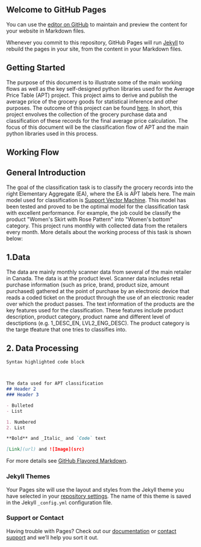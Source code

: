 ## Welcome to GitHub Pages

You can use the [editor on GitHub](https://github.com/danma9023/danma.github.io/edit/main/README.md) to maintain and preview the content for your website in Markdown files.

Whenever you commit to this repository, GitHub Pages will run [Jekyll](https://jekyllrb.com/) to rebuild the pages in your site, from the content in your Markdown files.

## Getting Started

The purpose of this document is to illustrate some of the main working flows as well as the key self-designed python libraries used for the Average Price Table (APT) project. This project aims to derive and publish the average price of the grocery goods for statistical inference and other purposes. The outcome of this project can be found [here](https://www150.statcan.gc.ca/t1/tbl1/en/tv.action?pid=1810000201). In short, this project envolves the collection of the grocery purchase data and classification of these records for the final average price calculation. The focus of this document will be the classification flow of APT and the main python libraries used in this process. 

## Working Flow
## General Introduction
The goal of the classification task is to classify the grocery records into the right Elementary Aggregate (EA), where the EA is APT labels here. The main model used for classification is [Support Vector Machine](https://en.wikipedia.org/wiki/Support_vector_machine). This model has been tested and proved to be the optimal model for the classification task with excellent performance. For example, the job could be classify the product "Women's Skirt with Rose Pattern" into "Women's bottom" category. This project runs monthly with collected data from the retailers every month. More details about the working process of this task is shown below:

## 1.Data 
The data are mainly monthly scanner data from several of the main retailer in Canada. The data is at the product level. Scanner data includes retail purchase information (such as price, brand, product size, amount purchased) gathered at the point of purchase by an electronic device that reads a coded ticket on the product through the use of an electronic reader over which the product passes. The text information of the products are the key features used for the classification. These features include product description, product category, product name and different level of desctiptions (e.g. 1_DESC_EN, LVL2_ENG_DESC). The product category is the targe tfeature that one tries to classifies into. 

## 2. Data Processing


```markdown
Syntax highlighted code block



The data used for APT classification 
## Header 2
### Header 3

- Bulleted
- List

1. Numbered
2. List

**Bold** and _Italic_ and `Code` text

[Link](url) and ![Image](src)
```

For more details see [GitHub Flavored Markdown](https://guides.github.com/features/mastering-markdown/).

### Jekyll Themes

Your Pages site will use the layout and styles from the Jekyll theme you have selected in your [repository settings](https://github.com/danma9023/danma.github.io/settings). The name of this theme is saved in the Jekyll `_config.yml` configuration file.

### Support or Contact

Having trouble with Pages? Check out our [documentation](https://docs.github.com/categories/github-pages-basics/) or [contact support](https://github.com/contact) and we’ll help you sort it out.
